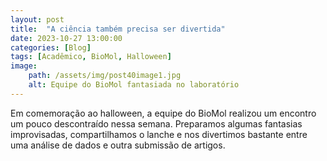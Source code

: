 ```yaml
---
layout: post
title:  "A ciência também precisa ser divertida"
date: 2023-10-27 13:00:00
categories: [Blog]
tags: [Acadêmico, BioMol, Halloween]
image: 
    path: /assets/img/post40image1.jpg
    alt: Equipe do BioMol fantasiada no laboratório
---
```


Em comemoração ao halloween, a equipe do BioMol realizou um encontro um pouco descontraído nessa semana. Preparamos algumas fantasias improvisadas, compartilhamos o lanche e nos divertimos bastante entre uma análise de dados e outra submissão de artigos.